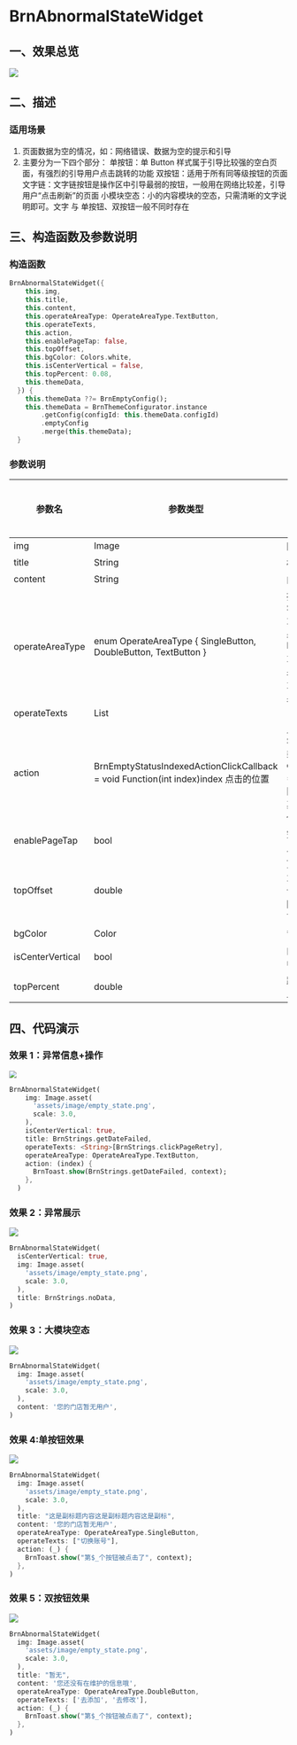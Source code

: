 # BrnAbnormalStateWidget

## 一、效果总览

![](./img/empty_state_intro.png)

## 二、描述

### 适用场景

1. 页面数据为空的情况，如：网络错误、数据为空的提示和引导
2. 主要分为一下四个部分：
   单按钮：单 Button 样式属于引导比较强的空白页面，有强烈的引导用户点击跳转的功能
   双按钮：适用于所有同等级按钮的页面
   文字链：文字链按钮是操作区中引导最弱的按钮，一般用在网络比较差，引导用户“点击刷新”的页面
   小模块空态：小的内容模块的空态，只需清晰的文字说明即可。文字 与 单按钮、双按钮一般不同时存在

## 三、构造函数及参数说明

### 构造函数

```dart
BrnAbnormalStateWidget({
    this.img,
    this.title,
    this.content,
    this.operateAreaType: OperateAreaType.TextButton,
    this.operateTexts,
    this.action,
    this.enablePageTap: false,
    this.topOffset,
    this.bgColor: Colors.white,
    this.isCenterVertical = false,
    this.topPercent: 0.08,
    this.themeData,
  }) {
    this.themeData ??= BrnEmptyConfig();
    this.themeData = BrnThemeConfigurator.instance
        .getConfig(configId: this.themeData.configId)
        .emptyConfig
        .merge(this.themeData);
  }
```

### 参数说明

| **参数名**       | **参数类型**                                                                        | **描述**                                                                                               | **是否必填** | **默认值**                 |
| ---------------- | ----------------------------------------------------------------------------------- | ------------------------------------------------------------------------------------------------------ | ------------ | -------------------------- |
| img              | Image                                                                               | 图片                                                                                                   | 否           |                            |
| title            | String                                                                              | 标题                                                                                                   | 否           |                            |
| content          | String                                                                              | 内容                                                                                                   | 否           |                            |
| operateAreaType  | enum OperateAreaType { SingleButton, DoubleButton, TextButton }                     | 操作区类型。SingleButton 为【单按钮】效果 DoubleButton 为【双按钮】效果 TextButton 为【文字链】效果    | 否           | OperateAreaType.TextButton |
| operateTexts     | List                                                                                |                                                                                                        |              |                            |
| action           | BrnEmptyStatusIndexedActionClickCallback = void Function(int index)index 点击的位置 | 点击回调，在 SingleButton 类型或者 enablePageTap = true 点击空白区域时返回 0；其他根据点击的位置返回。 | 否           |                            |
| enablePageTap    | bool                                                                                | 空白区域是否可点击                                                                                     | 否           | false                      |
| topOffset        | double                                                                              | 顶部距离，默认为 null，走自动计算逻辑：父视图高度的 8%，可自己指定高度                                 | 否           | null                       |
| bgColor          | Color                                                                               | 背景色                                                                                                 | 否           | Colors.white               |
| isCenterVertical | bool                                                                                | 内容是否垂直居中                                                                                       | 否           | false                      |
| topPercent       | double                                                                              | 距顶部高度百分比                                                                                       | 否           | 0.08                       |

## 四、代码演示

### 效果 1：异常信息+操作

<img src="./img/empty_state_1.png" style="zoom:80%;" />

```dart
BrnAbnormalStateWidget(
    img: Image.asset(
      'assets/image/empty_state.png',
      scale: 3.0,
    ),
    isCenterVertical: true,
    title: BrnStrings.getDateFailed,
    operateTexts: <String>[BrnStrings.clickPageRetry],
    operateAreaType: OperateAreaType.TextButton,
    action: (index) {
      BrnToast.show(BrnStrings.getDateFailed, context);
    },
  )
```

### 效果 2：异常展示

![](./img/empty_state_2.png)

```dart
BrnAbnormalStateWidget(
  isCenterVertical: true,
  img: Image.asset(
    'assets/image/empty_state.png',
    scale: 3.0,
  ),
  title: BrnStrings.noData,
)
```

### 效果 3：大模块空态

![](./img/empty_state_3.png)

```dart
BrnAbnormalStateWidget(
  img: Image.asset(
    'assets/image/empty_state.png',
    scale: 3.0,
  ),
  content: '您的门店暂无用户',
)
```

### 效果 4:单按钮效果

![](./img/empty_state_4.png)

```dart
BrnAbnormalStateWidget(
  img: Image.asset(
    'assets/image/empty_state.png',
    scale: 3.0,
  ),
  title: "这是副标题内容这是副标题内容这是副标",
  content: '您的门店暂无用户',
  operateAreaType: OperateAreaType.SingleButton,
  operateTexts: ["切换账号"],
  action: (_) {
    BrnToast.show("第$_个按钮被点击了", context);
  },
)
```

### 效果 5：双按钮效果

![](./img/empty_state_5.png)

```dart
BrnAbnormalStateWidget(
  img: Image.asset(
    'assets/image/empty_state.png',
    scale: 3.0,
  ),
  title: "暂无",
  content: '您还没有在维护的信息哦',
  operateAreaType: OperateAreaType.DoubleButton,
  operateTexts: ['去添加', '去修改'],
  action: (_) {
    BrnToast.show("第$_个按钮被点击了", context);
  },
)
```

